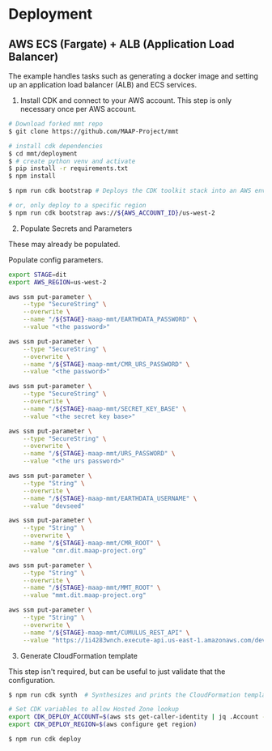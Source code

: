 # Deployment

## AWS ECS (Fargate) + ALB (Application Load Balancer)

The example handles tasks such as generating a docker image and setting up an application load balancer (ALB) and ECS services.

1. Install CDK and connect to your AWS account. This step is only necessary once per AWS account.

```bash
# Download forked mmt repo
$ git clone https://github.com/MAAP-Project/mmt

# install cdk dependencies
$ cd mmt/deployment
$ # create python venv and activate
$ pip install -r requirements.txt
$ npm install

$ npm run cdk bootstrap # Deploys the CDK toolkit stack into an AWS environment

# or, only deploy to a specific region
$ npm run cdk bootstrap aws://${AWS_ACCOUNT_ID}/us-west-2
```

2. Populate Secrets and Parameters

These may already be populated.

Populate config parameters.

```bash
export STAGE=dit
export AWS_REGION=us-west-2

aws ssm put-parameter \
    --type "SecureString" \
    --overwrite \
    --name "/${STAGE}-maap-mmt/EARTHDATA_PASSWORD" \
    --value "<the password>"

aws ssm put-parameter \
    --type "SecureString" \
    --overwrite \
    --name "/${STAGE}-maap-mmt/CMR_URS_PASSWORD" \
    --value "<the password>"

aws ssm put-parameter \
    --type "SecureString" \
    --overwrite \
    --name "/${STAGE}-maap-mmt/SECRET_KEY_BASE" \
    --value "<the secret key base>"

aws ssm put-parameter \
    --type "SecureString" \
    --overwrite \
    --name "/${STAGE}-maap-mmt/URS_PASSWORD" \
    --value "<the urs password>"

aws ssm put-parameter \
    --type "String" \
    --overwrite \
    --name "/${STAGE}-maap-mmt/EARTHDATA_USERNAME" \
    --value "devseed"

aws ssm put-parameter \
    --type "String" \
    --overwrite \
    --name "/${STAGE}-maap-mmt/CMR_ROOT" \
    --value "cmr.dit.maap-project.org"

aws ssm put-parameter \
    --type "String" \
    --overwrite \
    --name "/${STAGE}-maap-mmt/MMT_ROOT" \
    --value "mmt.dit.maap-project.org"

aws ssm put-parameter \
    --type "String" \
    --overwrite \
    --name "/${STAGE}-maap-mmt/CUMULUS_REST_API" \
    --value "https://1i4283wnch.execute-api.us-east-1.amazonaws.com/dev/"
```

3. Generate CloudFormation template

This step isn't required, but can be useful to just validate that the configuration.

```bash
$ npm run cdk synth  # Synthesizes and prints the CloudFormation template for this stack
```

```bash
# Set CDK variables to allow Hosted Zone lookup
export CDK_DEPLOY_ACCOUNT=$(aws sts get-caller-identity | jq .Account -r)
export CDK_DEPLOY_REGION=$(aws configure get region)

$ npm run cdk deploy
```